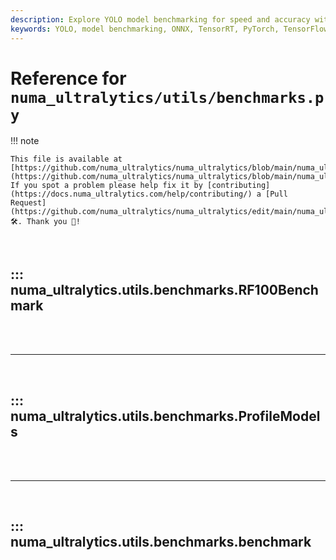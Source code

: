 ```yaml
---
description: Explore YOLO model benchmarking for speed and accuracy with formats like PyTorch, ONNX, TensorRT, and more. Detailed profiling & usage guides.
keywords: YOLO, model benchmarking, ONNX, TensorRT, PyTorch, TensorFlow, CoreML, profiling, numa_ultralytics, model performance
---
```


# Reference for `numa_ultralytics/utils/benchmarks.py`

!!! note

    This file is available at [https://github.com/numa_ultralytics/numa_ultralytics/blob/main/numa_ultralytics/utils/benchmarks.py](https://github.com/numa_ultralytics/numa_ultralytics/blob/main/numa_ultralytics/utils/benchmarks.py). If you spot a problem please help fix it by [contributing](https://docs.numa_ultralytics.com/help/contributing/) a [Pull Request](https://github.com/numa_ultralytics/numa_ultralytics/edit/main/numa_ultralytics/utils/benchmarks.py) 🛠️. Thank you 🙏!

<br>

## ::: numa_ultralytics.utils.benchmarks.RF100Benchmark

<br><br><hr><br>

## ::: numa_ultralytics.utils.benchmarks.ProfileModels

<br><br><hr><br>

## ::: numa_ultralytics.utils.benchmarks.benchmark

<br><br>
